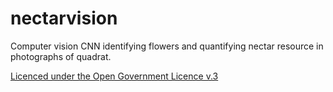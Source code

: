 # nectarvision
Computer vision CNN identifying flowers and quantifying nectar resource in photographs of quadrat.  

[Licenced under the Open Government Licence v.3](../master/LICENCE.md)

